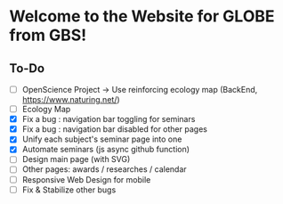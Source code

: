 # Welcome to the Website for GLOBE from GBS!

## To-Do
- [ ] OpenScience Project → Use reinforcing ecology map (BackEnd, https://www.naturing.net/)
- [ ] Ecology Map
- [x] Fix a bug : navigation bar toggling for seminars
- [x] Fix a bug : navigation bar disabled for other pages
- [x] Unify each subject's seminar page into one
- [x] Automate seminars (js async github function)
- [ ] Design main page (with SVG)
- [ ] Other pages: awards / researches / calendar
- [ ] Responsive Web Design for mobile
- [ ] Fix & Stabilize other bugs
